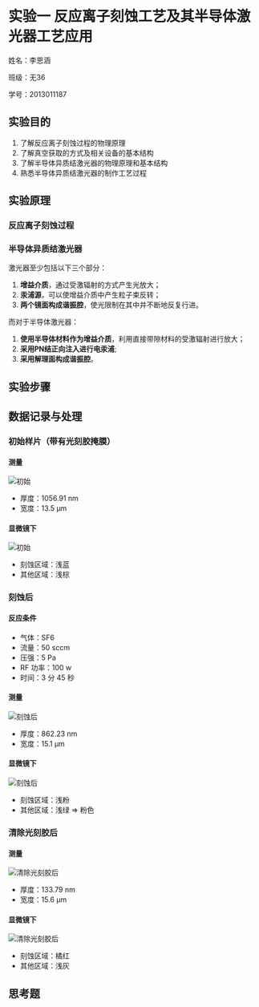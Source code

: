# 实验一 反应离子刻蚀工艺及其半导体激光器工艺应用

姓名：李思涵

班级：无36

学号：2013011187

## 实验目的

1. 了解反应离子刻蚀过程的物理原理
2. 了解真空获取的方式及相关设备的基本结构
3. 了解半导体异质结激光器的物理原理和基本结构
4. 熟悉半导体异质结激光器的制作工艺过程

## 实验原理

### 反应离子刻蚀过程

### 半导体异质结激光器

激光器至少包括以下三个部分：

1. **增益介质**，通过受激辐射的方式产生光放大；
2. **汞浦源**，可以使增益介质中产生粒子束反转；
3. **两个镜面构成谐振腔**，使光限制在其中并不断地反复行进。

而对于半导体激光器：

1. **使用半导体材料作为增益介质**，利用直接带隙材料的受激辐射进行放大；
2. **采用PN结正向注入进行电汞浦**;
3. **采用解理面构成谐振腔**。

## 实验步骤

## 数据记录与处理

### 初始样片（带有光刻胶掩膜）

#### 测量

![初始](初始.png)

- 厚度：1056.91 nm
- 宽度：13.5 µm

#### 显微镜下

![初始](初始.jpg)

- 刻蚀区域：浅蓝
- 其他区域：浅棕

### 刻蚀后

#### 反应条件

- 气体：SF6
- 流量：50 sccm
- 压强：5 Pa
- RF 功率：100 w
- 时间：3 分 45 秒

#### 测量

![刻蚀后](刻蚀后.png)

- 厚度：862.23 nm
- 宽度：15.1 µm

#### 显微镜下

![刻蚀后](刻蚀后.jpg)

- 刻蚀区域：浅粉
- 其他区域：浅绿 => 粉色

### 清除光刻胶后

#### 测量

![清除光刻胶后](清除光刻胶后.png)

- 厚度：133.79 nm
- 宽度：15.6 µm

#### 显微镜下

![清除光刻胶后](清除光刻胶后.jpg)

- 刻蚀区域：橘红
- 其他区域：浅灰


## 思考题

